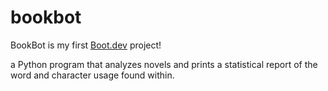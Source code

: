 # bookbot
BookBot is my first [Boot.dev](https://www.boot.dev) project!

a Python program that analyzes novels and prints a statistical report of the word and character usage found within. 
